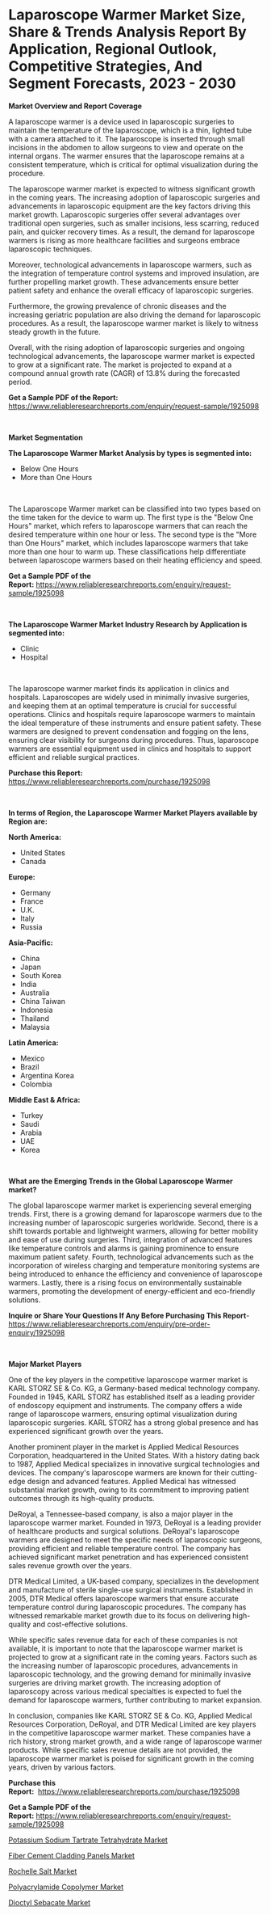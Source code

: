 <p><h1>Laparoscope Warmer Market Size, Share & Trends Analysis Report By Application, Regional Outlook, Competitive Strategies, And Segment Forecasts, 2023 - 2030</h1></p><p><strong>Market Overview and Report Coverage</strong></p>
<p><p>A laparoscope warmer is a device used in laparoscopic surgeries to maintain the temperature of the laparoscope, which is a thin, lighted tube with a camera attached to it. The laparoscope is inserted through small incisions in the abdomen to allow surgeons to view and operate on the internal organs. The warmer ensures that the laparoscope remains at a consistent temperature, which is critical for optimal visualization during the procedure.</p><p>The laparoscope warmer market is expected to witness significant growth in the coming years. The increasing adoption of laparoscopic surgeries and advancements in laparoscopic equipment are the key factors driving this market growth. Laparoscopic surgeries offer several advantages over traditional open surgeries, such as smaller incisions, less scarring, reduced pain, and quicker recovery times. As a result, the demand for laparoscope warmers is rising as more healthcare facilities and surgeons embrace laparoscopic techniques.</p><p>Moreover, technological advancements in laparoscope warmers, such as the integration of temperature control systems and improved insulation, are further propelling market growth. These advancements ensure better patient safety and enhance the overall efficacy of laparoscopic surgeries.</p><p>Furthermore, the growing prevalence of chronic diseases and the increasing geriatric population are also driving the demand for laparoscopic procedures. As a result, the laparoscope warmer market is likely to witness steady growth in the future.</p><p>Overall, with the rising adoption of laparoscopic surgeries and ongoing technological advancements, the laparoscope warmer market is expected to grow at a significant rate. The market is projected to expand at a compound annual growth rate (CAGR) of 13.8% during the forecasted period.</p></p>
<p><strong>Get a Sample PDF of the Report:</strong> <a href="https://www.reliableresearchreports.com/enquiry/request-sample/1925098">https://www.reliableresearchreports.com/enquiry/request-sample/1925098</a></p>
<p>&nbsp;</p>
<p><strong>Market Segmentation</strong></p>
<p><strong>The Laparoscope Warmer Market Analysis by types is segmented into:</strong></p>
<p><ul><li>Below One Hours</li><li>More than One Hours</li></ul></p>
<p>&nbsp;</p>
<p><p>The Laparoscope Warmer market can be classified into two types based on the time taken for the device to warm up. The first type is the "Below One Hours" market, which refers to laparoscope warmers that can reach the desired temperature within one hour or less. The second type is the "More than One Hours" market, which includes laparoscope warmers that take more than one hour to warm up. These classifications help differentiate between laparoscope warmers based on their heating efficiency and speed.</p></p>
<p><strong>Get a Sample PDF of the Report:</strong>&nbsp;<a href="https://www.reliableresearchreports.com/enquiry/request-sample/1925098">https://www.reliableresearchreports.com/enquiry/request-sample/1925098</a></p>
<p>&nbsp;</p>
<p><strong>The Laparoscope Warmer Market Industry Research by Application is segmented into:</strong></p>
<p><ul><li>Clinic</li><li>Hospital</li></ul></p>
<p>&nbsp;</p>
<p><p>The laparoscope warmer market finds its application in clinics and hospitals. Laparoscopes are widely used in minimally invasive surgeries, and keeping them at an optimal temperature is crucial for successful operations. Clinics and hospitals require laparoscope warmers to maintain the ideal temperature of these instruments and ensure patient safety. These warmers are designed to prevent condensation and fogging on the lens, ensuring clear visibility for surgeons during procedures. Thus, laparoscope warmers are essential equipment used in clinics and hospitals to support efficient and reliable surgical practices.</p></p>
<p><strong>Purchase this Report:</strong>&nbsp; <a href="https://www.reliableresearchreports.com/purchase/1925098">https://www.reliableresearchreports.com/purchase/1925098</a></p>
<p>&nbsp;</p>
<p><strong>In terms of Region, the Laparoscope Warmer Market Players available by Region are:</strong></p>
<p>
    <p> <strong> North America: </strong>
        <ul>
            <li>United States</li>
            <li>Canada</li>
        </ul>
        </p> 
    <p> <strong> Europe: </strong>
        <ul>
            <li>Germany</li>
            <li>France</li>
            <li>U.K.</li>
            <li>Italy</li>
            <li>Russia</li>
        </ul>
        </p> 
    <p> <strong> Asia-Pacific: </strong>
        <ul>
            <li>China</li>
            <li>Japan</li>
            <li>South Korea</li>
            <li>India</li>
            <li>Australia</li>
            <li>China Taiwan</li>
            <li>Indonesia</li>
            <li>Thailand</li>
            <li>Malaysia</li>
        </ul>
        </p> 
    <p> <strong> Latin America: </strong>
        <ul>
            <li>Mexico</li>
            <li>Brazil</li>
            <li>Argentina Korea</li>
            <li>Colombia</li>
        </ul>
        </p> 
    <p> <strong> Middle East & Africa: </strong>
        <ul>
            <li>Turkey</li>
            <li>Saudi</li>
            <li>Arabia</li>
            <li>UAE</li>
            <li>Korea</li>
        </ul>
    </p>
    </p>
<p>&nbsp;</p>
<p><strong>What are the Emerging Trends in the Global Laparoscope Warmer market?</strong></p>
<p><p>The global laparoscope warmer market is experiencing several emerging trends. First, there is a growing demand for laparoscope warmers due to the increasing number of laparoscopic surgeries worldwide. Second, there is a shift towards portable and lightweight warmers, allowing for better mobility and ease of use during surgeries. Third, integration of advanced features like temperature controls and alarms is gaining prominence to ensure maximum patient safety. Fourth, technological advancements such as the incorporation of wireless charging and temperature monitoring systems are being introduced to enhance the efficiency and convenience of laparoscope warmers. Lastly, there is a rising focus on environmentally sustainable warmers, promoting the development of energy-efficient and eco-friendly solutions.</p></p>
<p><strong>Inquire or Share Your Questions If Any Before Purchasing This Report</strong>- <a href="https://www.reliableresearchreports.com/enquiry/pre-order-enquiry/1925098">https://www.reliableresearchreports.com/enquiry/pre-order-enquiry/1925098</a></p>
<p>&nbsp;</p>
<p><strong>Major Market Players</strong></p>
<p><p>One of the key players in the competitive laparoscope warmer market is KARL STORZ SE & Co. KG, a Germany-based medical technology company. Founded in 1945, KARL STORZ has established itself as a leading provider of endoscopy equipment and instruments. The company offers a wide range of laparoscope warmers, ensuring optimal visualization during laparoscopic surgeries. KARL STORZ has a strong global presence and has experienced significant growth over the years.</p><p>Another prominent player in the market is Applied Medical Resources Corporation, headquartered in the United States. With a history dating back to 1987, Applied Medical specializes in innovative surgical technologies and devices. The company's laparoscope warmers are known for their cutting-edge design and advanced features. Applied Medical has witnessed substantial market growth, owing to its commitment to improving patient outcomes through its high-quality products.</p><p>DeRoyal, a Tennessee-based company, is also a major player in the laparoscope warmer market. Founded in 1973, DeRoyal is a leading provider of healthcare products and surgical solutions. DeRoyal's laparoscope warmers are designed to meet the specific needs of laparoscopic surgeons, providing efficient and reliable temperature control. The company has achieved significant market penetration and has experienced consistent sales revenue growth over the years.</p><p>DTR Medical Limited, a UK-based company, specializes in the development and manufacture of sterile single-use surgical instruments. Established in 2005, DTR Medical offers laparoscope warmers that ensure accurate temperature control during laparoscopic procedures. The company has witnessed remarkable market growth due to its focus on delivering high-quality and cost-effective solutions.</p><p>While specific sales revenue data for each of these companies is not available, it is important to note that the laparoscope warmer market is projected to grow at a significant rate in the coming years. Factors such as the increasing number of laparoscopic procedures, advancements in laparoscopic technology, and the growing demand for minimally invasive surgeries are driving market growth. The increasing adoption of laparoscopy across various medical specialties is expected to fuel the demand for laparoscope warmers, further contributing to market expansion.</p><p>In conclusion, companies like KARL STORZ SE & Co. KG, Applied Medical Resources Corporation, DeRoyal, and DTR Medical Limited are key players in the competitive laparoscope warmer market. These companies have a rich history, strong market growth, and a wide range of laparoscope warmer products. While specific sales revenue details are not provided, the laparoscope warmer market is poised for significant growth in the coming years, driven by various factors.</p></p>
<p><strong>Purchase this Report:</strong>&nbsp;&nbsp;<a href="https://www.reliableresearchreports.com/purchase/1925098">https://www.reliableresearchreports.com/purchase/1925098</a></p>
<p></p>
<p><strong>Get a Sample PDF of the Report:</strong>&nbsp;<a href="https://www.reliableresearchreports.com/enquiry/request-sample/1925098">https://www.reliableresearchreports.com/enquiry/request-sample/1925098</a></p>
<p><p><a href="https://medium.com/@alanwatkins6h/potassium-sodium-tartrate-tetrahydrate-market-exploring-market-share-market-trends-and-future-97e96fe5cea5">Potassium Sodium Tartrate Tetrahydrate Market</a></p><p><a href="https://medium.com/@walterstanley64/fiber-cement-cladding-panels-market-outlook-industry-overview-and-forecast-2023-to-2030-e7d2dfe370c3">Fiber Cement Cladding Panels Market</a></p><p><a href="https://medium.com/@seanhunt765/rochelle-salt-market-insight-market-trends-growth-forecasted-from-2023-to-2030-dc4dd26be8a0">Rochelle Salt Market</a></p><p><a href="https://medium.com/@donaldortega4f/polyacrylamide-copolymer-market-the-key-to-successful-business-strategy-forecast-till-2030-209550b23831">Polyacrylamide Copolymer Market</a></p><p><a href="https://medium.com/@elwyncarter2023/dioctyl-sebacate-nbsp-market-focuses-on-market-share-size-and-projected-forecast-till-2030-9ed2540ba46a">Dioctyl Sebacate Market</a></p></p>